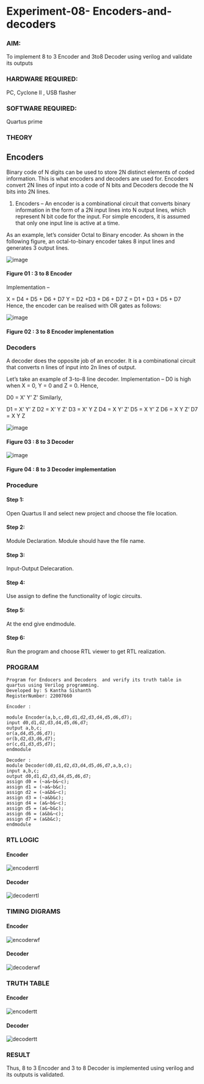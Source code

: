 # Experiment-08- Encoders-and-decoders 
### AIM: 
To implement 8 to 3 Encoder and  3to8 Decoder using verilog and validate its outputs
### HARDWARE REQUIRED:  
PC, Cyclone II , USB flasher
### SOFTWARE REQUIRED:  
Quartus prime
### THEORY 

## Encoders
Binary code of N digits can be used to store 2N distinct elements of coded information. This is what encoders and decoders are used for. Encoders convert 2N lines of input into a code of N bits and Decoders decode the N bits into 2N lines.

1. Encoders –
An encoder is a combinational circuit that converts binary information in the form of a 2N input lines into N output lines, which represent N bit code for the input. For simple encoders, it is assumed that only one input line is active at a time.

As an example, let’s consider Octal to Binary encoder. As shown in the following figure, an octal-to-binary encoder takes 8 input lines and generates 3 output lines.

![image](https://user-images.githubusercontent.com/36288975/171543588-bc0746df-a173-4b35-989e-5fb7d385fe8a.png)
#### Figure 01 : 3 to 8 Encoder 


Implementation –

X = D4 + D5 + D6 + D7
Y = D2 +D3 + D6 + D7
Z = D1 + D3 + D5 + D7 
Hence, the encoder can be realised with OR gates as follows:


![image](https://user-images.githubusercontent.com/36288975/171543740-68403b82-aa93-4c98-9343-f32b14885a2e.png)
#### Figure 02 : 3 to 8 Encoder implenentation 

 ### Decoders 
A decoder does the opposite job of an encoder. It is a combinational circuit that converts n lines of input into 2n lines of output.

Let’s take an example of 3-to-8 line decoder.
Implementation –
D0 is high when X = 0, Y = 0 and Z = 0. Hence,

D0 = X’ Y’ Z’ 
Similarly,

D1 = X’ Y’ Z
D2 = X’ Y Z’
D3 = X’ Y Z
D4 = X Y’ Z’
D5 = X Y’ Z
D6 = X Y Z’
D7 = X Y Z 


![image](https://user-images.githubusercontent.com/36288975/171543978-ee2d0671-2846-40a1-8705-507fd6287a49.png)
#### Figure 03 : 8 to 3 Decoder 



![image](https://user-images.githubusercontent.com/36288975/171543866-5a6eace6-8683-49d7-9c4f-a7cb30ec3035.png)
#### Figure 04 : 8 to 3 Decoder implementation 

### Procedure
#### Step 1:
Open Quartus II and select new project and choose the file location.

#### Step 2:
Module Declaration. Module should have the file name.

#### Step 3:
Input-Output Delecaration.

#### Step 4:
Use assign to define the functionality of logic circuits.

#### Step 5:
At the end give endmodule.

#### Step 6:
Run the program and choose RTL viewer to get RTL realization.



### PROGRAM 
```
Program for Endocers and Decoders  and verify its truth table in quartus using Verilog programming.
Developed by: S Kantha Sishanth
RegisterNumber: 22007660 
```
```
Encoder :

module Encoder(a,b,c,d0,d1,d2,d3,d4,d5,d6,d7);
input d0,d1,d2,d3,d4,d5,d6,d7;
output a,b,c;
or(a,d4,d5,d6,d7);
or(b,d2,d3,d6,d7);
or(c,d1,d3,d5,d7);
endmodule
```
```
Decoder :
module Decoder(d0,d1,d2,d3,d4,d5,d6,d7,a,b,c);
input a,b,c;
output d0,d1,d2,d3,d4,d5,d6,d7;
assign d0 = (~a&~b&~c);
assign d1 = (~a&~b&c);
assign d2 = (~a&b&~c);
assign d3 = (~a&b&c);
assign d4 = (a&~b&~c);
assign d5 = (a&~b&c);
assign d6 = (a&b&~c);
assign d7 = (a&b&c);
endmodule
```




### RTL LOGIC  
#### Encoder 

![encoderrtl](https://github.com/Skanthasishanth/Experiment-08-Encoders-and-decoders-/blob/main/encoderrtl.png)



#### Decoder
![decoderrtl](https://github.com/Skanthasishanth/Experiment-08-Encoders-and-decoders-/blob/main/decoderrtl.png)

### TIMING DIGRAMS  
#### Encoder 
![encoderwf](https://github.com/Skanthasishanth/Experiment-08-Encoders-and-decoders-/blob/main/encoderwf.png)




#### Decoder

![decoderwf](https://github.com/Skanthasishanth/Experiment-08-Encoders-and-decoders-/blob/main/decoderwf.png)



### TRUTH TABLE 
#### Encoder 

![encodertt](https://github.com/Skanthasishanth/Experiment-08-Encoders-and-decoders-/blob/main/encodertt.png)



#### Decoder

![decodertt](https://github.com/Skanthasishanth/Experiment-08-Encoders-and-decoders-/blob/main/decodertt.jpg)




### RESULT
Thus, 8 to 3 Encoder and 3 to 8 Decoder is implemented using verilog and its outputs is validated.
